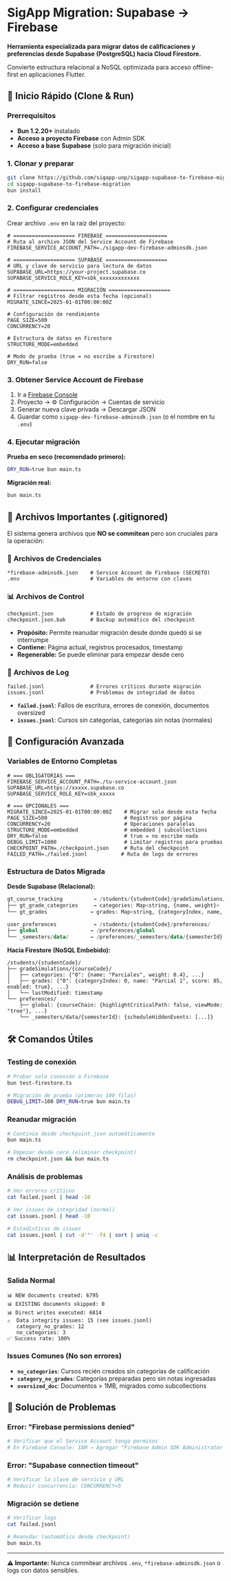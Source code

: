 # SigApp Migration: Supabase → Firebase

**Herramienta especializada para migrar datos de calificaciones y preferencias desde Supabase (PostgreSQL) hacia Cloud Firestore.**

Convierte estructura relacional a NoSQL optimizada para acceso offline-first en aplicaciones Flutter.

## 🚀 Inicio Rápido (Clone & Run)

### Prerrequisitos

- **Bun 1.2.20+** instalado
- **Acceso a proyecto Firebase** con Admin SDK
- **Acceso a base Supabase** (solo para migración inicial)

### 1. Clonar y preparar

```bash
git clone https://github.com/sigapp-unp/sigapp-supabase-to-firebase-migration.git
cd sigapp-supabase-to-firebase-migration
bun install
```

### 2. Configurar credenciales

Crear archivo `.env` en la raíz del proyecto:

```env
# ==================== FIREBASE ====================
# Ruta al archivo JSON del Service Account de Firebase
FIREBASE_SERVICE_ACCOUNT_PATH=./sigapp-dev-firebase-adminsdk.json

# ==================== SUPABASE ====================
# URL y clave de servicio para lectura de datos
SUPABASE_URL=https://your-project.supabase.co
SUPABASE_SERVICE_ROLE_KEY=sbk_xxxxxxxxxxxxx

# ==================== MIGRACIÓN ====================
# Filtrar registros desde esta fecha (opcional)
MIGRATE_SINCE=2025-01-01T00:00:00Z

# Configuración de rendimiento
PAGE_SIZE=500
CONCURRENCY=20

# Estructura de datos en Firestore
STRUCTURE_MODE=embedded

# Modo de prueba (true = no escribe a Firestore)
DRY_RUN=false
```

### 3. Obtener Service Account de Firebase

1. Ir a [Firebase Console](https://console.firebase.google.com)
2. Proyecto → ⚙️ Configuración → Cuentas de servicio
3. Generar nueva clave privada → Descargar JSON
4. Guardar como `sigapp-dev-firebase-adminsdk.json` (o el nombre en tu `.env`)

### 4. Ejecutar migración

**Prueba en seco (recomendado primero):**

```bash
DRY_RUN=true bun main.ts
```

**Migración real:**

```bash
bun main.ts
```

## 📁 Archivos Importantes (.gitignored)

El sistema genera archivos que **NO se commitean** pero son cruciales para la operación:

### 🔐 **Archivos de Credenciales**

```
*firebase-adminsdk.json    # Service Account de Firebase (SECRETO)
.env                       # Variables de entorno con claves
```

### 📊 **Archivos de Control**

```
checkpoint.json            # Estado de progreso de migración
checkpoint.json.bak        # Backup automático del checkpoint
```

- **Propósito:** Permite reanudar migración desde donde quedó si se interrumpe
- **Contiene:** Página actual, registros procesados, timestamp
- **Regenerable:** Se puede eliminar para empezar desde cero

### 📝 **Archivos de Log**

```
failed.jsonl               # Errores críticos durante migración
issues.jsonl               # Problemas de integridad de datos
```

- **`failed.jsonl`**: Fallos de escritura, errores de conexión, documentos oversized
- **`issues.jsonl`**: Cursos sin categorías, categorías sin notas (normales)

## 🔧 Configuración Avanzada

### Variables de Entorno Completas

```env
# === OBLIGATORIAS ===
FIREBASE_SERVICE_ACCOUNT_PATH=./tu-service-account.json
SUPABASE_URL=https://xxxxx.supabase.co
SUPABASE_SERVICE_ROLE_KEY=sbk_xxxxx

# === OPCIONALES ===
MIGRATE_SINCE=2025-01-01T00:00:00Z    # Migrar solo desde esta fecha
PAGE_SIZE=500                         # Registros por página
CONCURRENCY=20                        # Operaciones paralelas
STRUCTURE_MODE=embedded               # embedded | subcollections
DRY_RUN=false                         # true = no escribe nada
DEBUG_LIMIT=1000                      # Limitar registros para pruebas
CHECKPOINT_PATH=./checkpoint.json     # Ruta del checkpoint
FAILED_PATH=./failed.jsonl           # Ruta de logs de errores
```

### Estructura de Datos Migrada

**Desde Supabase (Relacional):**

```sql
gt_course_tracking          → /students/{studentCode}/gradeSimulations/{courseCode}
├── gt_grade_categories     → categories: Map<string, {name, weight}>
└── gt_grades              → grades: Map<string, {categoryIndex, name, score, enabled}>

user_preferences            → /students/{studentCode}/preferences/
├── global                 → /preferences/global
└── _semesters/data/       → /preferences/_semesters/data/{semesterId}
```

**Hacia Firestore (NoSQL Embebido):**

```
/students/{studentCode}/
├── gradeSimulations/{courseCode}/
│   ├── categories: {"0": {name: "Parciales", weight: 0.4}, ...}
│   ├── grades: {"0": {categoryIndex: 0, name: "Parcial 1", score: 85, enabled: true}, ...}
│   └── lastModified: timestamp
└── preferences/
    ├── global: {courseChain: {highlightCriticalPath: false, viewMode: "tree"}, ...}
    └── _semesters/data/{semesterId}: {scheduleHiddenEvents: [...]}
```

## 🛠️ Comandos Útiles

### Testing de conexión

```bash
# Probar solo conexión a Firebase
bun test-firestore.ts

# Migración de prueba (primeras 100 filas)
DEBUG_LIMIT=100 DRY_RUN=true bun main.ts
```

### Reanudar migración

```bash
# Continúa desde checkpoint.json automáticamente
bun main.ts

# Empezar desde cero (eliminar checkpoint)
rm checkpoint.json && bun main.ts
```

### Análisis de problemas

```bash
# Ver errores críticos
cat failed.jsonl | head -10

# Ver issues de integridad (normal)
cat issues.jsonl | head -10

# Estadísticas de issues
cat issues.jsonl | cut -d'"' -f4 | sort | uniq -c
```

## 📊 Interpretación de Resultados

### Salida Normal

```
📊 NEW documents created: 6795
📊 EXISTING documents skipped: 0
📊 Direct writes executed: 6814
⚠️  Data integrity issues: 15 (see issues.jsonl)
   category_no_grades: 12
   no_categories: 3
✅ Success rate: 100%
```

### Issues Comunes (No son errores)

- **`no_categories`**: Cursos recién creados sin categorías de calificación
- **`category_no_grades`**: Categorías preparadas pero sin notas ingresadas
- **`oversized_doc`**: Documentos > 1MB, migrados como subcollections

## 🚨 Solución de Problemas

### Error: "Firebase permissions denied"

```bash
# Verificar que el Service Account tenga permisos
# En Firebase Console: IAM → Agregar "Firebase Admin SDK Administrator Service Agent"
```

### Error: "Supabase connection timeout"

```bash
# Verificar la clave de servicio y URL
# Reducir concurrencia: CONCURRENCY=5
```

### Migración se detiene

```bash
# Verificar logs
cat failed.jsonl

# Reanudar (automático desde checkpoint)
bun main.ts
```

---

**⚠️ Importante:** Nunca commitear archivos `.env`, `*firebase-adminsdk.json` o logs con datos sensibles.
